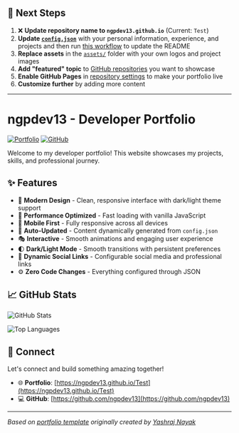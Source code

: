 ## 🚀 Next Steps

1. ❌ **Update repository name to `ngpdev13.github.io`** (Current: `Test`)
2. **Update [`config.json`](https://github.com/ngpdev13/Test/blob/main/config.json)** with your personal information, experience, and projects and then run [this workflow](https://github.com/ngpdev13/Test/actions/workflows/update-readme.yml) to update the README
3. **Replace assets** in the [`assets/`](https://github.com/ngpdev13/Test/tree/main/assets/) folder with your own logos and project images
4. **Add "featured" topic** to [GitHub repositories](https://github.com/ngpdev13?tab=repositories) you want to showcase
5. **Enable GitHub Pages** in [repository settings](https://github.com/ngpdev13/Test/settings/pages) to make your portfolio live
6. **Customize further** by adding more content

---

# ngpdev13 - Developer Portfolio

<div align="left">
  
[![Portfolio](https://img.shields.io/badge/🌐_Visit_Portfolio-Live-brightgreen?style=for-the-badge)](https://ngpdev13.github.io/Test)
[![GitHub](https://img.shields.io/badge/GitHub-Profile-181717?style=for-the-badge&logo=github)](https://github.com/ngpdev13)

</div>

Welcome to my developer portfolio! This website showcases my projects, skills, and professional journey.

## ✨ Features

- 🎨 **Modern Design** - Clean, responsive interface with dark/light theme support
- 🚀 **Performance Optimized** - Fast loading with vanilla JavaScript
- 📱 **Mobile First** - Fully responsive across all devices
- 🔄 **Auto-Updated** - Content dynamically generated from `config.json`
- 🎭 **Interactive** - Smooth animations and engaging user experience
- 🌓 **Dark/Light Mode** - Smooth transitions with persistent preferences
- 🔗 **Dynamic Social Links** - Configurable social media and professional links
- ⚙️ **Zero Code Changes** - Everything configured through JSON

## 📈 GitHub Stats

<div align="left">

![GitHub Stats](https://github-readme-stats.vercel.app/api?username=ngpdev13&theme=dark&hide_border=true&include_all_commits=true&count_private=true)

![Top Languages](https://github-readme-stats.vercel.app/api/top-langs/?username=ngpdev13&theme=dark&hide_border=true&include_all_commits=true&count_private=true&layout=compact)

</div>

## 🤝 Connect

Let's connect and build something amazing together!

- 🌐 **Portfolio**: [https://ngpdev13.github.io/Test](https://ngpdev13.github.io/Test)
- 💻 **GitHub**: [https://github.com/ngpdev13](https://github.com/ngpdev13)

---

*Based on [portfolio template](https://github.com/yashrajnayak/developer-portfolio) originally created by [Yashraj Nayak](https://github.com/yashrajnayak)*